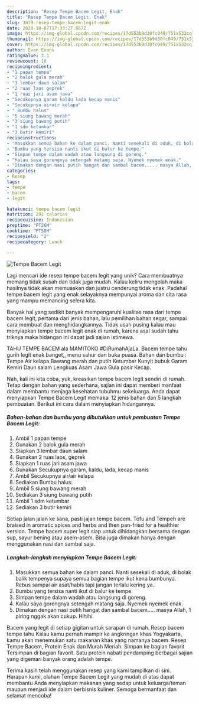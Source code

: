 ```yaml
---
description: "Resep Tempe Bacem Legit, Enak"
title: "Resep Tempe Bacem Legit, Enak"
slug: 3079-resep-tempe-bacem-legit-enak
date: 2020-10-07T17:33:27.867Z
image: https://img-global.cpcdn.com/recipes/17d553b9d30fc049/751x532cq70/tempe-bacem-legit-foto-resep-utama.jpg
thumbnail: https://img-global.cpcdn.com/recipes/17d553b9d30fc049/751x532cq70/tempe-bacem-legit-foto-resep-utama.jpg
cover: https://img-global.cpcdn.com/recipes/17d553b9d30fc049/751x532cq70/tempe-bacem-legit-foto-resep-utama.jpg
author: Evan Evans
ratingvalue: 3.1
reviewcount: 10
recipeingredient:
- "1 papan tempe"
- "2 balok gula merah"
- "3 lembar daun salam"
- "2 ruas laos geprek"
- "1 ruas jari asam jawa"
- "Secukupnya garam kaldu lada kecap manis"
- "Secukupnya airair kelapa"
- " Bumbu halus"
- "5 siung bawang merah"
- "3 siung bawang putih"
- "1 sdm ketumbar"
- "3 butir kemiri"
recipeinstructions:
- "Masukkan semua bahan ke dalam panci. Nanti sesekali di aduk, di bolak balik tempenya supaya semua bagian tempe ikut kena bumbunya. Rebus sampai air asat/habis tapi jangan terlalu kering ya.."
- "Bumbu yang tersisa nanti ikut di balur ke tempe."
- "Simpan tempe dalam wadah atau langsung di goreng."
- "Kalau saya gorengnya setengah matang saja. Nyemek nyemek enak."
- "Dimakan dengan nasi putih hangat dan sambal bacem..... masya Allah, 1 piring nggak akan cukup. Hihihi."
categories:
- Resep
tags:
- tempe
- bacem
- legit

katakunci: tempe bacem legit 
nutrition: 291 calories
recipecuisine: Indonesian
preptime: "PT26M"
cooktime: "PT58M"
recipeyield: "2"
recipecategory: Lunch

---
```



![Tempe Bacem Legit](https://img-global.cpcdn.com/recipes/17d553b9d30fc049/751x532cq70/tempe-bacem-legit-foto-resep-utama.jpg)

Lagi mencari ide resep tempe bacem legit yang unik? Cara membuatnya memang tidak susah dan tidak juga mudah. Kalau keliru mengolah maka hasilnya tidak akan memuaskan dan justru cenderung tidak enak. Padahal tempe bacem legit yang enak selayaknya mempunyai aroma dan cita rasa yang mampu memancing selera kita.

Banyak hal yang sedikit banyak mempengaruhi kualitas rasa dari tempe bacem legit, pertama dari jenis bahan, lalu pemilihan bahan segar, sampai cara membuat dan menghidangkannya. Tidak usah pusing kalau mau menyiapkan tempe bacem legit enak di rumah, karena asal sudah tahu triknya maka hidangan ini dapat jadi sajian istimewa.

TAHU TEMPE BACEM ala MAMITOKO #DiRumahAjaLa. Bacem tempe tahu gurih legit enak banget,, menu sahur dan buka puasa. Bahan dan bumbu : Tempe Air kelapa Bawang merah dan putih Ketumbar Kunyit bubuk Garam Kemiri Daun salam Lengkuas Asam Jawa Gula pasir Kecap.


Nah, kali ini kita coba, yuk, kreasikan tempe bacem legit sendiri di rumah. Tetap dengan bahan yang sederhana, sajian ini dapat memberi manfaat dalam membantu menjaga kesehatan tubuhmu sekeluarga. Anda dapat menyiapkan Tempe Bacem Legit memakai 12 jenis bahan dan 5 langkah pembuatan. Berikut ini cara dalam menyiapkan hidangannya.

<!--inarticleads1-->

##### Bahan-bahan dan bumbu yang dibutuhkan untuk pembuatan Tempe Bacem Legit:

1. Ambil 1 papan tempe
1. Gunakan 2 balok gula merah
1. Siapkan 3 lembar daun salam
1. Gunakan 2 ruas laos, geprek
1. Siapkan 1 ruas jari asam jawa
1. Gunakan Secukupnya garam, kaldu, lada, kecap manis
1. Ambil Secukupnya air/air kelapa
1. Sediakan  Bumbu halus:
1. Ambil 5 siung bawang merah
1. Sediakan 3 siung bawang putih
1. Ambil 1 sdm ketumbar
1. Sediakan 3 butir kemiri


Setiap jalan jalan ke sana, pasti jajan tempe bacem. Tofu and Tempeh are braised in aromatic spices and herbs and then pan-fried for a healthier version. Tempe bacem super legit siap untuk dihidangkan bersama dengan sup, sayur bening atau asem-asem. Bisa juga dimakan hanya dengan menggunakan nasi dan sambal saja. 

<!--inarticleads2-->

##### Langkah-langkah menyiapkan Tempe Bacem Legit:

1. Masukkan semua bahan ke dalam panci. Nanti sesekali di aduk, di bolak balik tempenya supaya semua bagian tempe ikut kena bumbunya. Rebus sampai air asat/habis tapi jangan terlalu kering ya..
1. Bumbu yang tersisa nanti ikut di balur ke tempe.
1. Simpan tempe dalam wadah atau langsung di goreng.
1. Kalau saya gorengnya setengah matang saja. Nyemek nyemek enak.
1. Dimakan dengan nasi putih hangat dan sambal bacem..... masya Allah, 1 piring nggak akan cukup. Hihihi.


Bacem yang legit di setiap gigitan untuk sarapan di rumah. Resep bacem tempe tahu Kalau kamu pernah mampir ke angkringan khas Yogyakarta, kamu akan menemukan satu makanan khas yang namanya bacem. Resep Tempe Bacem, Protein Enak dan Murah Meriah. Simpan ke bagian favorit Tersimpan di bagian favorit. Satu protein nabati pendamping berbagai sajian yang digemari banyak orang adalah tempe. 

Terima kasih telah menggunakan resep yang kami tampilkan di sini. Harapan kami, olahan Tempe Bacem Legit yang mudah di atas dapat membantu Anda menyiapkan makanan yang sedap untuk keluarga/teman maupun menjadi ide dalam berbisnis kuliner. Semoga bermanfaat dan selamat mencoba!
